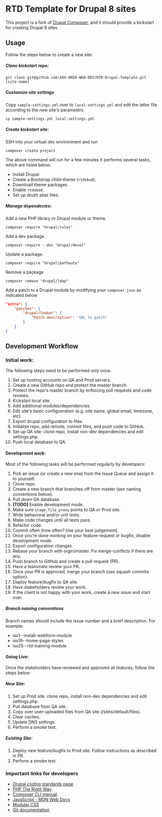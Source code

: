 # RTD Template for Drupal 8 sites
This project is a fork of [Drupal Composer](https://github.com/drupal-composer/drupal-project),
and it should provide a kickstart for creating Drupal 8 sites.

## Usage
Follow the steps below to create a new site:

##### Clone kickstart repo:
```
git clone git@github.com:ASU-OKED-WEB-DEV/RTD-Drupal-Template.git [site-name]
```

##### Customize site settings
Copy `sample-settings.yml` over to `local-settings.yml` and edit the latter file according to the new site's parameters.
```
cp sample-settings.yml local-settings.yml
```

##### Create kickstart site:
SSH into your virtual dev environment and run
```
composer create project
```
The above command will run for a few minutes it performs several tasks, which are listed below.
- Install Drupal.
- Create a Bootstrap child-theme (`rtdoked`).
- Download theme packages.
- Enable `rtdoked`.
- Set up drush alias files.

##### Manage dependecies:
Add a new PHP library or Drupal module or theme.
```
composer require "drupal/rules"
```

Add a dev package.
```
composer require --dev "drupal/devel"
```

Update a package.
```
composer require "drupal/pathauto"
```

Remove a package
```
composer remove "drupal/ldap"
```

Add a patch to a Drupal module by modifying your `composer.json` as indicated below 

```json
"extra": {
    "patches": {
        "drupal/foobar": {
            "Patch description": "URL to patch"
        }
    }
}
```

## Development Workflow
### Initial work:
The following steps need to be performed only once.
1. Set up hosting accounts on QA and Prod servers.
1. Create a new GitHub repo and protect the master branch.
1. Protect the repo's master branch by enforcing pull requests and code reviews.
1. Kickstart local site.
1. Add additional modules/dependencies.
1. Edit site's basic configueration (e.g. site name, global email, timezone, etc).
1. Export drupal configuration to files.
1. Initialize repo, add remote, commit files, and push code to GitHub. 
1. Set up QA site: clone repo, install non-dev dependencies and edit settings.php.
1. Push local database to QA.

#### Development work:
Most of the following tasks will be performed regularly by developers:
1. Pick an issue (or create a new one) from the Issue Queue and assign it to yourself. 
1. Clone repo.
1. Create a new branch that branches off from master (see naming conventions below).
1. Pull down QA database.
1. **[TODO]** Enable development mode.
1. Make sure `stage_file_proxy` points to QA or Prod site.
1. Write behavioral and/or unit tests.
1. Make code changes until all tests pass.
1. Refactor code.
1. Commit often (how often? Use your best judgement).
1. Once you're done working on your feature-request or bugfix, disable development mode.
1. Export configuration changes. 
1. Rebase your branch with orgin/master. Fix merge-conflicts if there are any.
1. Push branch to GitHub and create a pull request (PR).
1. Have a teammate review your PR.  
1. Once your PR is approved, merge your branch (use squash commits option).
1. Deploy feature/bugfix to QA site.
1. Have stakeholders review your work.
1. If the client is not happy with your work, create a new issue and start over.  

##### Branch naming conventions
Branch names should include the issue number and a brief description. For example:
- iss1--install-webform-module
- iss19--home-page-styles
- iss25--rtd-training-module

#### Going Live:
Once the stakeholders have reviewed and approved all features, follow the steps below:

##### New Site:
1. Set up Prod site: clone repo, install non-dev dependencies and edit settings.php.
1. Pull database from QA site.
1. Copy over user-uploaded files from QA site (/sites/default/files).
1. Clear caches.
1. Update DNS settings.
1. Perform a smoke test.

##### Existing Site:
1. Deploy new feature/bugfix to Prod site. Follow instructions as described in PR.
1. Perform a smoke test.



### Important links for developers
- [Drupal coding standards page](https://www.drupal.org/docs/develop/standards).
- [PHP The Right Way](http://www.phptherightway.com/).
- [Composer CLI manual](https://getcomposer.org/doc/03-cli.md)
- [JavaScript - MDN Web Docs](https://developer.mozilla.org/en-US/docs/Web/JavaScript)
- [Modular CSS](http://thesassway.com/modular-css)
- [Git documentation](https://git-scm.com/book/en/v2)
